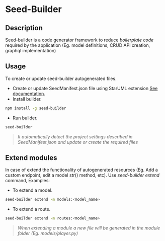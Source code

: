 # Seed-Builder

## Description

Seed-builder is a code generator framework to reduce *boilerplate code* required by the application (Eg. model definitions, CRUD API creation, graphql implementation) 

## Usage

To create or update seed-builder autogenerated files.

-   Create or update SeedManifest.json file using StarUML extension [See documentation](https://github.com/erick-rivas/seed-staruml/blob/master/README.md).
-   Install builder.
```bash
npm install -g seed-builder
``` 
-   Run builder.
```bash
seed-builder
``` 
>   *It automatically detect the project settings described in SeedManifest.json and update or create the required files*

## Extend modules

In case of extend the functionality of autogenerated resources (Eg. Add a custom endpoint, edit a model str() method, etc). Use *seed-builder extend* command, Examples:

-   To extend a model.
```bash
seed-builder extend -m models:<model_name>
``` 

-   To extend a route.
```bash
seed-builder extend -m routes:<model_name>
``` 
>   *When extending a module a new file will be generated in the module folder (Eg. models/player.py)*